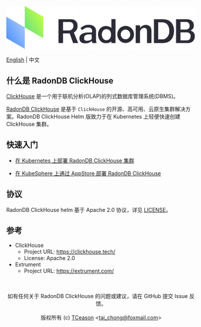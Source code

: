 
![](Document/_images/logo_radondb.png)
 
 [English](README.md)  | 中文

## 什么是 RadonDB ClickHouse

[ClickHouse](https://clickhouse.tech/) 是一个用于联机分析(OLAP)的列式数据库管理系统(DBMS)。

[RadonDB ClickHouse](https://github.com/radondb/clickhouse-cluster-helm)  是基于 `ClickHouse` 的开源、高可用、云原生集群解决方案。RadonDB ClickHouse Helm 版致力于在 Kubernetes 上轻便快速创建 ClickHouse 集群。

## 快速入门

- [在 Kubernetes 上部署 RadonDB ClickHouse 集群](/Document/zh/kubernetes/deploy_radondb-clickhouse_on_kubernetes.md)

- [在 KubeSphere 上通过 AppStore 部署 RadonDB ClickHouse](/Document/zh/kubesphere/deploy_radondb-clickhouse_on_kubesphere_appstore.md)

## 协议

RadonDB ClickHouse helm 基于 Apache 2.0 协议，详见 
[LICENSE](/LICENSE)。

## 参考

  * ClickHouse
    * Project URL: https://clickhouse.tech/
    * License: Apache 2.0
  * Extrument
    * Project URL: https://extrument.com/

<p align="center">
<br/><br/>
如有任何关于 RadonDB ClickHouse 的问题或建议，请在 GitHub 提交 Issue 反馈。
<br/><br/>
版权所有 (c) <a href="https://tceason.github.io/)">TCeason</a> &lt;<a href="tai_chong@foxmail.com)">tai_chong@foxmail.com</a>&gt;
<br/>
</a>
</p>